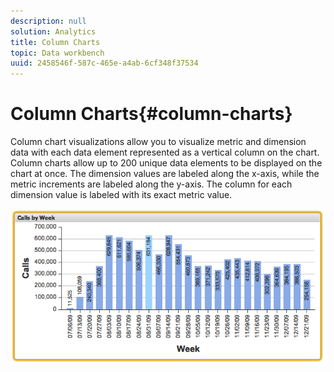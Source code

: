 ```yaml
---
description: null
solution: Analytics
title: Column Charts
topic: Data workbench
uuid: 2458546f-587c-465e-a4ab-6cf348f37534
---
```


# Column Charts{#column-charts}

Column chart visualizations allow you to visualize metric and dimension data with each data element represented as a vertical column on the chart. Column charts allow up to 200 unique data elements to be displayed on the chart at once. The dimension values are labeled along the x-axis, while the metric increments are labeled along the y-axis. The column for each dimension value is labeled with its exact metric value.

![](assets/column1.png)

